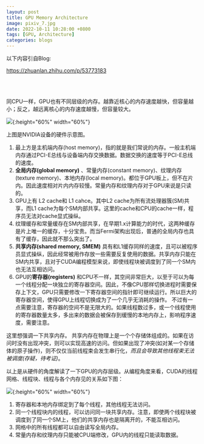 ```yaml
---
layout: post
title: GPU Memory Architecture
image: pixiv_7.jpg
date: 2022-10-11 10:28:00 +0800
tags: [GPU, Architecture]
categories: blogs
---
```




以下内容引自Blog:

https://zhuanlan.zhihu.com/p/53773183  
  

<br/><br/>


同CPU一样，GPU也有不同层级的内存。越靠近核心的内存速度越快，但容量越小；反之，越远离核心的内存速度越慢，但容量较大。

![](https://pic4.zhimg.com/80/v2-f40c0b301c39da9230f169f3702f1d97_720w.webp){:height="60%" width="60%"}

上图是NVIDIA设备的硬件示意图。

1. 最上方是主机端内存(host memory)，指的就是我们常说的内存。一般主机端内存通过PCI-E总线与设备端内存交换数据。数据交换的速度等于PCI-E总线的速度。
2. **全局内存(global memory)** 、常量内存(constant memory)、纹理内存(texture memory)、本地内存(local memory)。都位于GPU板上，但不在片内。因此速度相对片内内存较慢。常量内存和纹理内存对于GPU来说是只读的。
3. GPU上有 L2 cache和 L1 cahce。其中L2 cache为所有流处理器簇(SM)共享，而L1 cache为每个SM内部共享。这里的cache和CPU的cache一样，程序员无法对cache显式操纵。
4. 纹理缓存和常量缓存在SM内部共享，在早期1.x计算能力的时代，这两种缓存是片上唯一的缓存，十分宝贵。而当Fermi架构出现后，普通的全局内存也具有了缓存，因此就不那么突出了。
5. **共享内存(shared memory, SMEM)** 具有和L1缓存同样的速度，且可以被程序员显式操纵，因此经常被用作存放一些需要反复使用的数据。共享内存只能在SM内共享，且对于CUDA编程模型来说，即使线程块被调度到了同一个SM内也无法互相访问。
6. GPU的**寄存器(registers)** 和CPU不一样，其空间非常巨大，以至于可以为每一个线程分配一块独立的寄存器空间。因此，不像CPU那样切换进程时需要保存上下文，GPU只需要修改一下寄存器空间的指针即可继续运行。所以巨大的寄存器空间，使得GPU上线程切换成为了一个几乎无消耗的操作。
不过有一点需要注意，寄存器的空间不是无限大的。如果线程数过多，或一个线程使用的寄存器数量太多，多出来的数据会被保存到缓慢的本地内存上，影响程序速度，需要注意。


这里想强调一下共享内存。
共享内存在物理上是一个个存储体组成的。如果在访问时没有出现冲突，则可以实现高速的访问。但如果出现了冲突(如对某一个存储体的原子操作)，则不仅仅当前线程束会发生串行化，*而且会导致其他线程束无法被调度(存疑，待考证)*。

以上是从硬件的角度解读了一下GPU的内存层级。从编程角度来看，CUDA的线程网格、线程块、线程与各个内存见的关系如下图：

![](https://pic3.zhimg.com/80/v2-c716333e7f0716d080c6b24383fb368e_720w.webp){:height="60%" width="60%"}

1. 寄存器和本地内存绑定到了每个线程，其他线程无法访问。
2. 同一个线程块内的线程，可以访问同一块共享内存。注意，即使两个线程块被调度到了同一个SM上，他们的共享内存也是隔离开的，不能互相访问。
3. 网格中的所有线程都可以自由读写全局内存。
4. 常量内存和纹理内存只能被CPU端修改，GPU内的线程只能读取数据。
